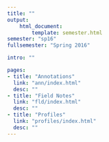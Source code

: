 ```yaml
---
title: ""
output:
    html_document:
        template: semester.html
semester: "sp16"
fullsemester: "Spring 2016"

intro: ""

pages:
- title: "Annotations"
  link: "ann/index.html"
  desc: ""
- title: "Field Notes"
  link: "fld/index.html"
  desc: ""
- title: "Profiles"
  link: "profiles/index.html"
  desc: ""
---
```


